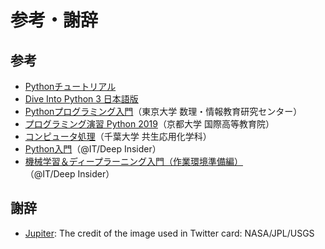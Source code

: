 # 参考・謝辞

## 参考

+ [Pythonチュートリアル](https://docs.python.org/ja/3/tutorial/)
+ [Dive Into Python 3 日本語版](http://diveintopython3-ja.rdy.jp/)
+ [Pythonプログラミング入門](https://utokyo-ipp.github.io/index.html)（東京大学 数理・情報教育研究センター）
+ [プログラミング演習 Python 2019](https://repository.kulib.kyoto-u.ac.jp/dspace/bitstream/2433/245698/1/Version2020_02_13_01.pdf)（京都大学 国際高等教育院）
+ [コンピュータ処理](https://amorphous.tf.chiba-u.jp/lecture.files/chem_computer/index.html)（千葉大学 共生応用化学科）
+ [Python入門](https://www.atmarkit.co.jp/ait/subtop/features/di/all.html#pythone585a5e99680)（@IT/Deep Insider）
+ [機械学習＆ディープラーニング入門（作業環境準備編）](https://www.atmarkit.co.jp/ait/series/15223/)（@IT/Deep Insider）

## 謝辞

+ [Jupiter](https://images.nasa.gov/details-PIA00343): The credit of the image used in Twitter card: NASA/JPL/USGS
